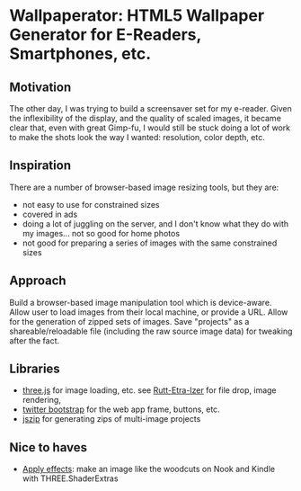 # Wallpaperator: HTML5 Wallpaper Generator for E-Readers, Smartphones, etc.
## Motivation
The other day, I was trying to build a screensaver set for my e-reader. Given the inflexibility of the display, and the quality of scaled images, it became clear that, even with great Gimp-fu, I would still be stuck doing a lot of work to make the shots look the way I wanted: resolution, color depth, etc.

## Inspiration
There are a number of browser-based image resizing tools, but they are:

- not easy to use for constrained sizes
- covered in ads
- doing a lot of juggling on the server, and I don't know what they do with my images... not so good for home photos
- not good for preparing a series of images with the same constrained sizes

## Approach
Build a browser-based image manipulation tool which is device-aware. Allow user to load images from their local machine, or provide a URL. Allow for the generation of zipped sets of images. Save "projects" as a shareable/reloadable file (including the raw source image data) for tweaking after the fact.

## Libraries
- [three.js][3j] for image loading, etc. see [Rutt-Etra-Izer][rei] for file drop, image rendering, 
- [twitter bootstrap][tb] for the web app frame, buttons, etc.
- [jszip][jz] for generating zips of multi-image projects

## Nice to haves
- [Apply effects][fx]: make an image like the woodcuts on Nook and Kindle with THREE.ShaderExtras

[3j]: http://github.com/mrdoob/three.js
[tb]: http://twitter.github.com/bootstrap/
[jz]: http://jszip.stuartk.co.uk/
[rei]: http://airtightinteractive.com/demos/js/ruttetra/
[fx]: http://mrdoob.github.com/three.js/examples/webgl_postprocessing.html